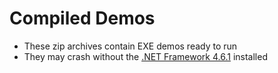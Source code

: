 # Compiled Demos 

* These zip archives contain EXE demos ready to run
* They may crash without the [.NET Framework 4.6.1](dotNet%204.6.1%20installer.exe) installed
